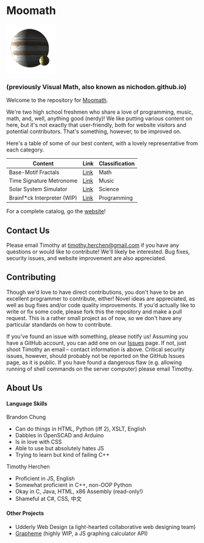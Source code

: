 # Moomath

![Io is wonderful](https://raw.githubusercontent.com/Nichodon/nichodon.github.io/master/images/favicon.png)

### (previously Visual Math, also known as nichodon.github.io)

Welcome to the repository for [Moomath](moomath.com).

We're two high school freshmen who share a love of programming, music, math, and, well, anything good (nerdy)!
We like putting various content on here, but it's not exactly that user-friendly, both for website visitors and potential contributors. That's something, however, to be improved on.

Here's a table of some of our best content, with a lovely representative from each category.

| Content | Link | Classification |
| --- | --- | --- |
| Base-Motif Fractals | [Link](https://nichodon.github.io/fractals/0003/) | Math |
| Time Signature Metronome | [Link](https://nichodon.github.io/programs/0003/) | Music |
| Solar System Simulator | [Link](https://nichodon.github.io/programs/0006/) | Science |
| Brainf\*ck Interpreter (WIP) | [Link](https://nichodon.github.io/programs/0008/) | Programming |

For a complete catalog, go the [website](http://moomath.com)!

## Contact Us

Please email Timothy at timothy.herchen@gmail.com if you have any questions or would like to contribute! We'll likely be interested.
Bug fixes, security issues, and website improvement are also appreciated.

## Contributing

Though we'd love to have direct contributions, you don't have to be an excellent programmer to contribute, either! Novel ideas are appreciated, as well as bug fixes and/or code quality improvements. If you'd actually like to write or fix some code, please fork this the repository and make a pull request. This is a rather small project as of now, so we don't have any particular standards on how to contribute.

If you've found an issue with something, please notify us! Assuming you have a GitHub account, you can add one on our [Issues](https://github.com/Nichodon/nichodon.github.io/issues) page. If not, just shoot Timothy an email – contact information is above. Critical security issues, however, should probably not be reported on the GitHub Issues page, as it is public. If you have found a dangerous flaw (e.g. allowing running of shell commands on the server computer) please email Timothy.

## About Us

#### Language Skills

Brandon Chung

* Can do things in HTML, Python (iff 2), XSLT, English
* Dabbles in OpenSCAD and Arduino
* Is in love with CSS
* Able to use but absolutely hates JS
* Trying to learn but kind of failing C++

Timothy Herchen

* Proficient in JS, English
* Somewhat proficient in C++, non-OOP Python
* Okay in C, Java, HTML, x86 Assembly (read-only!)
* Shameful at C#, CSS, 中文

#### Other Projects

* Udderly Web Design (a light-hearted collaborative web designing team) 
* [Grapheme](https://github.com/anematode/grapheme) (highly WIP, a JS graphing calculator API)
